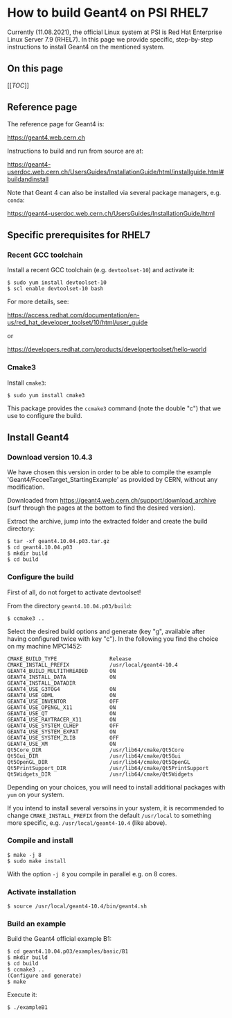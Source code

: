 # How to build Geant4 on PSI RHEL7

Currently (11.08.2021), the official Linux system at PSI is Red Hat Enterprise Linux Server 7.9 (RHEL7).
In this page we provide specific, step-by-step instructions to install Geant4 on the mentioned system.

## On this page

[[_TOC_]]


## Reference page

The reference page for Geant4 is:

https://geant4.web.cern.ch

Instructions to build and run from source are at:

https://geant4-userdoc.web.cern.ch/UsersGuides/InstallationGuide/html/installguide.html#buildandinstall

Note that Geant 4 can also be installed via several package managers, e.g. `conda`:

https://geant4-userdoc.web.cern.ch/UsersGuides/InstallationGuide/html


## Specific prerequisites for RHEL7

### Recent GCC toolchain

Install a recent GCC toolchain (e.g. `devtoolset-10`) and activate it:

```shell
$ sudo yum install devtoolset-10
$ scl enable devtoolset-10 bash
```

For more details, see:

https://access.redhat.com/documentation/en-us/red_hat_developer_toolset/10/html/user_guide

or

https://developers.redhat.com/products/developertoolset/hello-world


### Cmake3

Install `cmake3`:

```shell
$ sudo yum install cmake3
```

This package provides the `ccmake3` command (note the double "c") that we use to configure the build.


## Install Geant4

### Download version 10.4.3

We have chosen this version in order to be able to compile the example 'Geant4/FcceeTarget_StartingExample' as provided by CERN, without any modification.

Downloaded from
https://geant4.web.cern.ch/support/download_archive
(surf through the pages at the bottom to find the desired version).

Extract the archive, jump into the extracted folder and create the build directory:

```shell
$ tar -xf geant4.10.04.p03.tar.gz
$ cd geant4.10.04.p03
$ mkdir build
$ cd build
```


### Configure the build


First of all, do not forget to activate devtoolset!

From the directory `geant4.10.04.p03/build`:

```shell
$ ccmake3 ..
```

Select the desired build options and generate (key "g", available after having configured twice with key "c").
In the following you find the choice on my machine MPC1452:

```shell
CMAKE_BUILD_TYPE                 Release
CMAKE_INSTALL_PREFIX             /usr/local/geant4-10.4
GEANT4_BUILD_MULTITHREADED       ON
GEANT4_INSTALL_DATA              ON
GEANT4_INSTALL_DATADIR
GEANT4_USE_G3TOG4                ON
GEANT4_USE_GDML                  ON
GEANT4_USE_INVENTOR              OFF
GEANT4_USE_OPENGL_X11            ON
GEANT4_USE_QT                    ON
GEANT4_USE_RAYTRACER_X11         ON
GEANT4_USE_SYSTEM_CLHEP          OFF
GEANT4_USE_SYSTEM_EXPAT          ON
GEANT4_USE_SYSTEM_ZLIB           OFF
GEANT4_USE_XM                    ON
Qt5Core_DIR                      /usr/lib64/cmake/Qt5Core
Qt5Gui_DIR                       /usr/lib64/cmake/Qt5Gui
Qt5OpenGL_DIR                    /usr/lib64/cmake/Qt5OpenGL
Qt5PrintSupport_DIR              /usr/lib64/cmake/Qt5PrintSupport
Qt5Widgets_DIR                   /usr/lib64/cmake/Qt5Widgets
```

Depending on your choices, you will need to install additional packages with `yum` on your system.

If you intend to install several versoins in your system, it is recommended to change `CMAKE_INSTALL_PREFIX` from the default `/usr/local` to something more specific, e.g. `/usr/local/geant4-10.4` (like above).


### Compile and install

```shell
$ make -j 8
$ sudo make install
```

With the option `-j 8` you compile in parallel e.g. on 8 cores.


### Activate installation

```shell
$ source /usr/local/geant4-10.4/bin/geant4.sh
```


### Build an example

Build the Geant4 official example B1:

```shell
$ cd geant4.10.04.p03/examples/basic/B1
$ mkdir build
$ cd build
$ ccmake3 ..
(Configure and generate)
$ make
```

Execute it:

```shell
$ ./exampleB1
```

